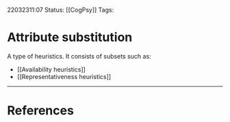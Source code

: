 22032311:07
Status:  [[CogPsy]] 
Tags: 

# Attribute substitution
A type of heuristics. It consists of subsets such as:
- [[Availability heuristics]]
- [[Representativeness heuristics]]

---
# References